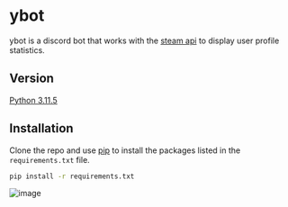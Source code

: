 # ybot
ybot is a discord bot that works with the [steam api](https://steamcommunity.com/dev) to display user profile statistics.

## Version
[Python 3.11.5](https://www.python.org/downloads/release/python-3115/)

## Installation
Clone the repo and use [pip](https://pip.pypa.io/en/stable/) to install the packages listed in the `requirements.txt` file. 

```bash 
pip install -r requirements.txt
```

![image](https://github.com/korok0/ybot/assets/140355502/4948ce1f-c4a8-4ed7-a7c5-27241d9c4064)